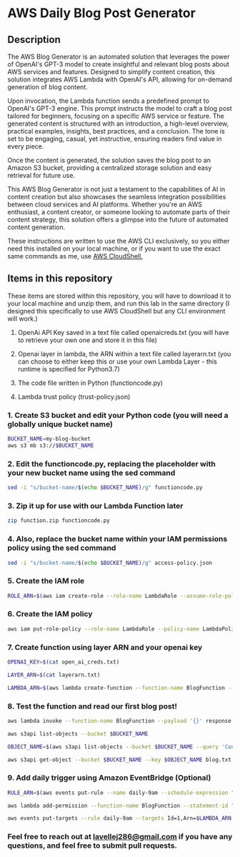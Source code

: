 # AWS Daily Blog Post Generator

## Description

The AWS Blog Generator is an automated solution that leverages the power of OpenAI's GPT-3 model to create insightful and relevant blog posts about AWS services and features. Designed to simplify content creation, this solution integrates AWS Lambda with OpenAI's API, allowing for on-demand generation of blog content.

Upon invocation, the Lambda function sends a predefined prompt to OpenAI's GPT-3 engine. This prompt instructs the model to craft a blog post tailored for beginners, focusing on a specific AWS service or feature. The generated content is structured with an introduction, a high-level overview, practical examples, insights, best practices, and a conclusion. The tone is set to be engaging, casual, yet instructive, ensuring readers find value in every piece.

Once the content is generated, the solution saves the blog post to an Amazon S3 bucket, providing a centralized storage solution and easy retrieval for future use.

This AWS Blog Generator is not just a testament to the capabilities of AI in content creation but also showcases the seamless integration possibilities between cloud services and AI platforms. Whether you're an AWS enthusiast, a content creator, or someone looking to automate parts of their content strategy, this solution offers a glimpse into the future of automated content generation.

These instructions are written to use the AWS CLI exclusively, so you either need this installed on your local machine, or if you want to use the exact same commands as me, use [AWS CloudShell.](https://aws.amazon.com/cloudshell/)

## Items in this repository

These items are stored within this repository, you will have to download it to your local machine and unzip them, and run this lab in the same directory (I designed this specifically to use AWS CloudShell but any CLI environment will work.)

1. OpenAi API Key saved in a text file called openaicreds.txt (you will have to retrieve your own one and store it in this file)

2. Openai layer in lambda, the ARN within a text file called layerarn.txt (you can choose to either keep this or use your own Lambda Layer - this runtime is specified for Python3.7)

3. The code file written in Python (functioncode.py)

4. Lambda trust policy (trust-policy.json)


### 1. Create S3 bucket and edit your Python code (you will need a globally unique bucket name)

  ```bash
  BUCKET_NAME=my-blog-bucket 
  aws s3 mb s3://$BUCKET_NAME
  ```

### 2. Edit the functioncode.py, replacing the placeholder with your new bucket name using the sed command

  ```bash
  sed -i "s/bucket-name/$(echo $BUCKET_NAME)/g" functioncode.py
  ```

### 3. Zip it up for use with our Lambda Function later

  ```bash
  zip function.zip functioncode.py
  ```

### 4. Also, replace the bucket name within your IAM permissions policy using the sed command

  ```bash
  sed -i "s/bucket-name/$(echo $BUCKET_NAME)/g" access-policy.json
  ```

### 5. Create the IAM role

  ```bash
  ROLE_ARN=$(aws iam create-role --role-name LambdaRole --assume-role-policy-document file://trust-policy.json --query 'Role.Arn' --output text)
  ```

### 6. Create the IAM policy

  ```bash
  aws iam put-role-policy --role-name LambdaRole --policy-name LambdaPolicy --policy-document file://access-policy.json
  ```

### 7. Create function using layer ARN and your openai key

  ```bash
  OPENAI_KEY=$(cat open_ai_creds.txt)
  ```

  ```bash
  LAYER_ARN=$(cat layerarn.txt)
  ```

  ```bash
  LAMBDA_ARN=$(aws lambda create-function --function-name BlogFunction --zip-file fileb://function.zip --role $ROLE_ARN --layers $LAYER_ARN --runtime python3.7 --handler functioncode.lambda_handler --environment "Variables={OPENAI_API_KEY=$OPENAI_KEY}" --timeout 180 --query 'FunctionArn' --output text)
  ```

### 8. Test the function and read our first blog post!

  ```bash
  aws lambda invoke --function-name BlogFunction --payload '{}' response.json && cat response.json
  ```

  ```bash
  aws s3api list-objects --bucket $BUCKET_NAME
  ```

  ```bash
  OBJECT_NAME=$(aws s3api list-objects --bucket $BUCKET_NAME --query 'Contents[0].Key' --output text)
  ```

  ```bash
  aws s3api get-object --bucket $BUCKET_NAME --key $OBJECT_NAME blog.txt
  ```

### 9. Add daily trigger using Amazon EventBridge (Optional)

  ```bash
  RULE_ARN=$(aws events put-rule --name daily-9am --schedule-expression "cron(0 8 * * ? *)" --query 'RuleArn' --output text)
  ```

  ```bash
  aws lambda add-permission --function-name BlogFunction --statement-id "EventbridgeInvokeRule" --action 'lambda:InvokeFunction' --principal events.amazonaws.com --source-arn $RULE_ARN
  ```

  ```bash
  aws events put-targets --rule daily-9am --targets Id=1,Arn=$LAMBDA_ARN
  ```

### Feel free to reach out at lavellej286@gmail.com if you have any questions, and feel free to submit pull requests. 
